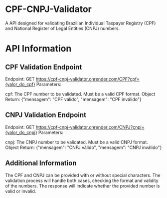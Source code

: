 # CPF-CNPJ-Validator

A API designed for validating Brazilian Individual Taxpayer Registry (CPF) and National Register of Legal Entities (CNPJ) numbers.

# API Information

## CPF Validation Endpoint
Endpoint: GET https://cpf-cnpj-validator.onrender.com/CPF?cpf={valor_do_cpf}
Parameters:

cpf: The CPF number to be validated. Must be a valid CPF format.
Object Return:
{"mensagem": "CPF válido", "mensagem": "CPF inválido"}

## CNPJ Validation Endpoint
Endpoint: GET https://cpf-cnpj-validator.onrender.com/CNPJ?cnpj={valor_do_cnpj}
Parameters:

cnpj: The CNPJ number to be validated. Must be a valid CNPJ format.
Object Return:
{"mensagem": "CNPJ válido", "mensagem": "CNPJ inválido"}

## Additional Information
The CPF and CNPJ can be provided with or without special characters. 
The validation process will handle both cases, checking the format and validity of the numbers. 
The response will indicate whether the provided number is valid or invalid.
